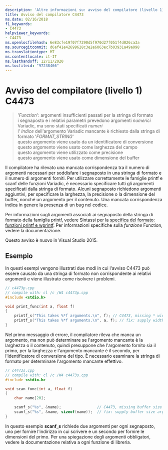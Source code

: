 ```yaml
---
description: 'Altre informazioni su: avviso del compilatore (livello 1) C4473'
title: Avviso del compilatore C4473
ms.date: 02/16/2018
f1_keywords:
- C4473
helpviewer_keywords:
- C4473
ms.openlocfilehash: 6e83cfe19f07f7290d5f970d27f051f4d026ca3a
ms.sourcegitcommit: d6af41e42699628c3e2e6063ec7b03931a49a098
ms.translationtype: MT
ms.contentlocale: it-IT
ms.lasthandoff: 12/11/2020
ms.locfileid: "97238466"
---
```

# <a name="compiler-warning-level-1-c4473"></a>Avviso del compilatore (livello 1) C4473

> '*Function*': argomenti insufficienti passati per la stringa di formato \
> i segnaposto e i relativi parametri prevedono argomenti *numerici* Variadic, ma sono stati specificati *numeri* \
> l' *Indice* dell'argomento Variadic mancante è richiesto dalla stringa di formato '*FORMAT_STRING*' \
> questo argomento viene usato da un identificatore di conversione \
> questo argomento viene usato come larghezza del campo \
> questo argomento viene utilizzato come precisione \
> questo argomento viene usato come dimensione del buffer

Il compilatore ha rilevato una mancata corrispondenza tra il numero di argomenti necessari per soddisfare i segnaposto in una stringa di formato e il numero di argomenti forniti. Per utilizzare correttamente le famiglie printf e scanf delle funzioni Variadic, è necessario specificare tutti gli argomenti specificati dalla stringa di formato. Alcuni segnaposto richiedono argomenti aggiuntivi, per specificare la larghezza, la precisione o la dimensione del buffer, nonché un argomento per il contenuto. Una mancata corrispondenza indica in genere la presenza di un bug nel codice.

Per informazioni sugli argomenti associati ai segnaposto della stringa di formato della famiglia printf, vedere Sintassi per la [specifica del formato: funzioni printf e wprintf](../../c-runtime-library/format-specification-syntax-printf-and-wprintf-functions.md). Per informazioni specifiche sulla *funzione* Function, vedere la documentazione.

Questo avviso è nuovo in Visual Studio 2015.

## <a name="example"></a>Esempio

In questi esempi vengono illustrati due modi in cui l'avviso C4473 può essere causato da una stringa di formato non corrispondente ai relativi argomenti e viene illustrato come risolvere i problemi.

```cpp
// c4473p.cpp
// compile with: cl /c /W4 c4473p.cpp
#include <stdio.h>

void print_func(int a, float f)
{
    printf_s("This takes %*f arguments.\n", f); // C4473, missing * width argument
    printf_s("This takes %*f arguments.\n", a, f); // fix: supply width argument
}
```

Nel primo messaggio di errore, il compilatore rileva che manca un argomento, ma non può determinare se l'argomento mancante è la larghezza o il contenuto, quindi presuppone che l'argomento fornito sia il primo, per la larghezza e l'argomento mancante è il secondo, per l'identificatore di conversione del tipo. È necessario esaminare la stringa di formato per determinare l'argomento mancante effettivo.

```cpp
// c4473s.cpp
// compile with: cl /c /W4 c4473s.cpp
#include <stdio.h>

void scan_func(int a, float f)
{
    char name[20];

    scanf_s("%s", &name);                // C4473, missing buffer size argument
    scanf_s("%s", &name, sizeof(name));  // fix: supply buffer size argument
}
```

In questo esempio **scanf_s** richiede due argomenti per ogni segnaposto, uno per fornire l'indirizzo in cui scrivere e un secondo per fornire le dimensioni del primo. Per una spiegazione degli argomenti obbligatori, vedere la documentazione relativa a ogni funzione di libreria.
